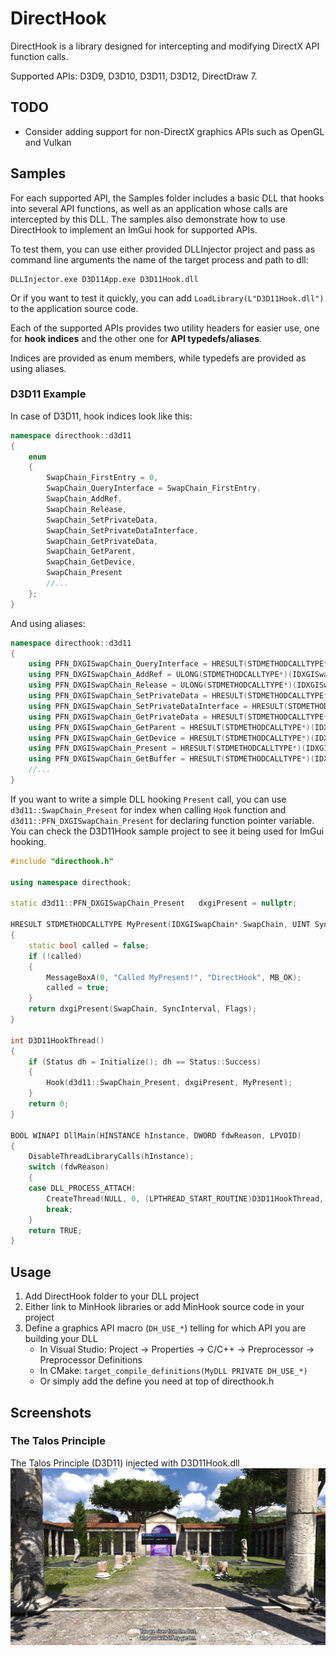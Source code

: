 # DirectHook
DirectHook is a library designed for intercepting and modifying DirectX API function calls.

Supported APIs: D3D9, D3D10, D3D11, D3D12, DirectDraw 7.

## TODO
 - Consider adding support for non-DirectX graphics APIs such as OpenGL and Vulkan

## Samples
For each supported API, the Samples folder includes a basic DLL that hooks into several API functions, as well as an application whose calls are intercepted by this DLL.
The samples also demonstrate how to use DirectHook to implement an ImGui hook for supported APIs.

To test them, you can use either provided DLLInjector project and pass as command line arguments the name of the target process and path to dll:
```
DLLInjector.exe D3D11App.exe D3D11Hook.dll
```
Or if you want to test it quickly, you can add `LoadLibrary(L"D3D11Hook.dll")` to the application source code.

Each of the supported APIs provides two utility headers for easier use, one for **hook indices** and the other one for **API typedefs/aliases**.

Indices are provided as enum members, while typedefs are provided as using aliases. 

### D3D11 Example

In case of D3D11, hook indices look like this:
```cpp
namespace directhook::d3d11
{
	enum 
	{
	    SwapChain_FirstEntry = 0,
	    SwapChain_QueryInterface = SwapChain_FirstEntry,
	    SwapChain_AddRef,
	    SwapChain_Release,
	    SwapChain_SetPrivateData,
	    SwapChain_SetPrivateDataInterface,
	    SwapChain_GetPrivateData,
	    SwapChain_GetParent,
	    SwapChain_GetDevice,
	    SwapChain_Present
	    //...
	};
}
```
And using aliases:
```cpp
namespace directhook::d3d11
{
	using PFN_DXGISwapChain_QueryInterface = HRESULT(STDMETHODCALLTYPE*)(IDXGISwapChain*, REFIID, void**);
	using PFN_DXGISwapChain_AddRef = ULONG(STDMETHODCALLTYPE*)(IDXGISwapChain*);
	using PFN_DXGISwapChain_Release = ULONG(STDMETHODCALLTYPE*)(IDXGISwapChain*);
	using PFN_DXGISwapChain_SetPrivateData = HRESULT(STDMETHODCALLTYPE*)(IDXGISwapChain*, REFGUID, UINT, const void*);
	using PFN_DXGISwapChain_SetPrivateDataInterface = HRESULT(STDMETHODCALLTYPE*)(IDXGISwapChain*, REFGUID, const IUnknown*);
	using PFN_DXGISwapChain_GetPrivateData = HRESULT(STDMETHODCALLTYPE*)(IDXGISwapChain*, REFGUID, UINT*, void*);
	using PFN_DXGISwapChain_GetParent = HRESULT(STDMETHODCALLTYPE*)(IDXGISwapChain*, REFIID, void**);
	using PFN_DXGISwapChain_GetDevice = HRESULT(STDMETHODCALLTYPE*)(IDXGISwapChain*, REFIID, void**);
	using PFN_DXGISwapChain_Present = HRESULT(STDMETHODCALLTYPE*)(IDXGISwapChain*, UINT, UINT);
	using PFN_DXGISwapChain_GetBuffer = HRESULT(STDMETHODCALLTYPE*)(IDXGISwapChain*, UINT, REFIID, void**);
	//...
}
```
If you want to write a simple DLL hooking `Present` call, you can use `d3d11::SwapChain_Present` for index when calling `Hook` function and `d3d11::PFN_DXGISwapChain_Present` for declaring function pointer variable. You can check the D3D11Hook sample project to see it being used for ImGui hooking.
```cpp
#include "directhook.h"

using namespace directhook;

static d3d11::PFN_DXGISwapChain_Present   dxgiPresent = nullptr;

HRESULT STDMETHODCALLTYPE MyPresent(IDXGISwapChain* SwapChain, UINT SyncInterval, UINT Flags)
{
	static bool called = false;
	if (!called)
	{
		MessageBoxA(0, "Called MyPresent!", "DirectHook", MB_OK);
		called = true;
	}
	return dxgiPresent(SwapChain, SyncInterval, Flags);
}

int D3D11HookThread()
{
	if (Status dh = Initialize(); dh == Status::Success)
	{
		Hook(d3d11::SwapChain_Present, dxgiPresent, MyPresent);
	}
	return 0;
}

BOOL WINAPI DllMain(HINSTANCE hInstance, DWORD fdwReason, LPVOID)
{
	DisableThreadLibraryCalls(hInstance);
	switch (fdwReason)
	{
	case DLL_PROCESS_ATTACH:
		CreateThread(NULL, 0, (LPTHREAD_START_ROUTINE)D3D11HookThread, NULL, 0, NULL);
		break;
	}
	return TRUE;
}
```

## Usage
1. Add DirectHook folder to your DLL project
2. Either link to MinHook libraries or add MinHook source code in your project
3. Define a graphics API macro (`DH_USE_*`) telling for which API you are building your DLL
	- In Visual Studio: Project -> Properties -> C/C++ -> Preprocessor -> Preprocessor Definitions 
	- In CMake: `target_compile_definitions(MyDLL PRIVATE DH_USE_*)`
	- Or simply add the define you need at top of directhook.h
	
## Screenshots

### The Talos Principle
The Talos Principle (D3D11) injected with D3D11Hook.dll
![](Screenshots/talos2.png "The Talos Principle injected with D3D11Hook.dll") 

